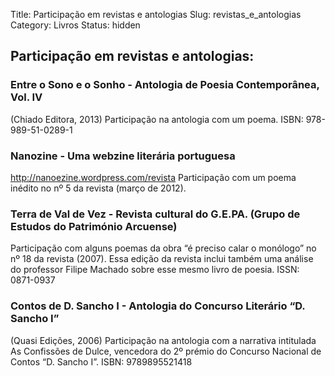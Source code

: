 Title: Participação em revistas e antologias
Slug: revistas_e_antologias
Category: Livros
Status: hidden


## Participação em revistas e antologias:

### Entre o Sono e o Sonho - Antologia de Poesia Contemporânea, Vol. IV
(Chiado Editora, 2013)
Participação na antologia com um poema.
ISBN: 978-989-51-0289-1

### Nanozine - Uma webzine literária portuguesa
http://nanoezine.wordpress.com/revista
Participação com um poema inédito no nº 5 da revista (março de 2012).

### Terra de Val de Vez - Revista cultural do G.E.PA. (Grupo de Estudos do Património Arcuense)
Participação com alguns poemas da obra “é preciso calar o monólogo” no nº 18 da revista (2007). Essa edição da revista inclui também uma análise do professor Filipe Machado sobre esse mesmo livro de poesia.
ISSN: 0871-0937

### Contos de D. Sancho I - Antologia do Concurso Literário “D. Sancho I” 
(Quasi Edições, 2006)
Participação na antologia com a narrativa intitulada As Confissões de Dulce, vencedora do 2º prémio do Concurso Nacional de Contos “D. Sancho I”.
ISBN: 9789895521418
